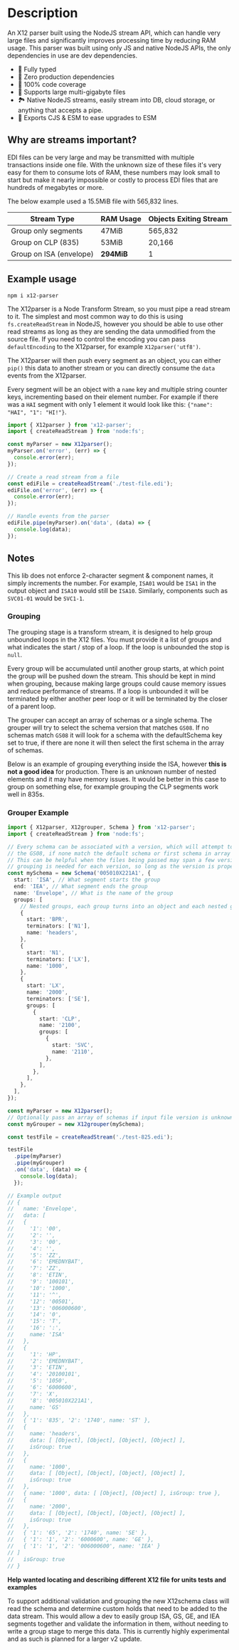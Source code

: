 # Description

An X12 parser built using the NodeJS stream API, which can handle very large files and significantly improves processing time by reducing RAM usage. This parser was built using only JS and native NodeJS APIs, the only dependencies in use are dev dependencies.

- 🎉 Fully typed
- 🚫 Zero production dependencies
- 🧪 100% code coverage
- 📁 Supports large multi-gigabyte files
- 🏞️ Native NodeJS streams, easily stream into DB, cloud storage, or anything that accepts a pipe.
- 🙌 Exports CJS & ESM to ease upgrades to ESM

## Why are streams important?

EDI files can be very large and may be transmitted with multiple transactions inside one file. With the unknown size of these files it's very easy for them to consume lots of RAM, these numbers may look small to start but make it nearly impossible or costly to process EDI files that are hundreds of megabytes or more.

The below example used a 15.5MiB file with 565,832 lines.

| Stream Type             | RAM Usage  | Objects Exiting Stream |
| ----------------------- | ---------- | ---------------------- |
| Group only segments     | 47MiB      | 565,832                |
| Group on CLP (835)      | 53MiB      | 20,166                 |
| Group on ISA (envelope) | **294MiB** | 1                      |

## Example usage

`npm i x12-parser`

The X12parser is a Node Transform Stream, so you must pipe a read stream to it. The simplest and most common way to do this is using `fs.createReadStream` in NodeJS, however you should be able to use other read streams as long as they are sending the data unmodified from the source file. If you need to control the encoding you can pass `defaultEncoding` to the X12parser, for example `X12parser('utf8')`.

The X12parser will then push every segment as an object, you can either `pip()` this data to another stream or you can directly consume the `data` events from the X12parser.

Every segment will be an object with a `name` key and multiple string counter keys, incrementing based on their element number. For example if there was a `HAI` segment with only 1 element it would look like this: `{"name": "HAI", "1": "HI!"}`.

```ts
import { X12parser } from 'x12-parser';
import { createReadStream } from 'node:fs';

const myParser = new X12parser();
myParser.on('error', (err) => {
  console.error(err);
});

// Create a read stream from a file
const ediFile = createReadStream('./test-file.edi');
ediFile.on('error', (err) => {
  console.error(err);
});

// Handle events from the parser
ediFile.pipe(myParser).on('data', (data) => {
  console.log(data);
});
```

## Notes

This lib does not enforce 2-character segment & component names, it simply increments the number. For example, `ISA01` would be `ISA1` in the output object and `ISA10` would still be `ISA10`. Similarly, components such as `SVC01-01` would be `SVC1-1`.

### Grouping

The grouping stage is a transform stream, it is designed to help group unbounded loops in the X12 files. You must provide it a list of groups and what indicates the start / stop of a loop. If the loop is unbounded the stop is `null`.

Every group will be accumulated until another group starts, at which point the group will be pushed down the stream. This should be kept in mind when grouping, because making large groups could cause memory issues and reduce performance of streams. If a loop is unbounded it will be terminated by either another peer loop or it will be terminated by the closer of a parent loop.

The grouper can accept an array of schemas or a single schema. The grouper will try to select the schema version that matches `GS08`. If no schemas match `GS08` it will look for a schema with the defaultSchema key set to true, if there are none it will then select the first schema in the array of schemas.

Below is an example of grouping everything inside the ISA, however **this is not a good idea** for production. There is an unknown number of nested elements and it may have memory issues. It would be better in this case to group on something else, for example grouping the CLP segments work well in 835s.

### Grouper Example

```ts
import { X12parser, X12grouper, Schema } from 'x12-parser';
import { createReadStream } from 'node:fs';

// Every schema can be associated with a version, which will attempt to be matched to
// the GS08, if none match the default schema or first schema in array will be used.
// This can be helpful when the files being passed may span a few versions and different
// grouping is needed for each version, so long as the version is properly set in the GS08.
const mySchema = new Schema('005010X221A1', {
  start: 'ISA', // What segment starts the group
  end: 'IEA', // What segment ends the group
  name: 'Envelope', // What is the name of the group
  groups: [
    // Nested groups, each group turns into an object and each nested group an array of objects
    {
      start: 'BPR',
      terminators: ['N1'],
      name: 'headers',
    },
    {
      start: 'N1',
      terminators: ['LX'],
      name: '1000',
    },
    {
      start: 'LX',
      name: '2000',
      terminators: ['SE'],
      groups: [
        {
          start: 'CLP',
          name: '2100',
          groups: [
            {
              start: 'SVC',
              name: '2110',
            },
          ],
        },
      ],
    },
  ],
});

const myParser = new X12parser();
// Optionally pass an array of schemas if input file version is unknown and schema versions need to be supported
const myGrouper = new X12grouper(mySchema);

const testFile = createReadStream('./test-825.edi');

testFile
  .pipe(myParser)
  .pipe(myGrouper)
  .on('data', (data) => {
    console.log(data);
  });

// Example output
// {
//   name: 'Envelope',
//   data: [
//   {
//     '1': '00',
//     '2': '',
//     '3': '00',
//     '4': '',
//     '5': 'ZZ',
//     '6': 'EMEDNYBAT',
//     '7': 'ZZ',
//     '8': 'ETIN',
//     '9': '100101',
//     '10': '1000',
//     '11': '^',
//     '12': '00501',
//     '13': '006000600',
//     '14': '0',
//     '15': 'T',
//     '16': ':',
//     name: 'ISA'
//   },
//   {
//     '1': 'HP',
//     '2': 'EMEDNYBAT',
//     '3': 'ETIN',
//     '4': '20100101',
//     '5': '1050',
//     '6': '6000600',
//     '7': 'X',
//     '8': '005010X221A1',
//     name: 'GS'
//   },
//   { '1': '835', '2': '1740', name: 'ST' },
//   {
//     name: 'headers',
//     data: [ [Object], [Object], [Object], [Object] ],
//     isGroup: true
//   },
//   {
//     name: '1000',
//     data: [ [Object], [Object], [Object], [Object] ],
//     isGroup: true
//   },
//   { name: '1000', data: [ [Object], [Object] ], isGroup: true },
//   {
//     name: '2000',
//     data: [ [Object], [Object], [Object], [Object] ],
//     isGroup: true
//   },
//   { '1': '65', '2': '1740', name: 'SE' },
//   { '1': '1', '2': '6000600', name: 'GE' },
//   { '1': '1', '2': '006000600', name: 'IEA' }
// ]
//   isGroup: true
// }
```

**Help wanted locating and describing different X12 file for units tests and examples**

To support additional validation and grouping the new X12schema class will read the schema and determine custom holds that need to be added to the data stream. This would allow a dev to easily group ISA, GS, GE, and IEA segments together and validate the information in them, without needing to write a group stage to merge this data. This is currently highly experimental and as such is planned for a larger v2 update.

